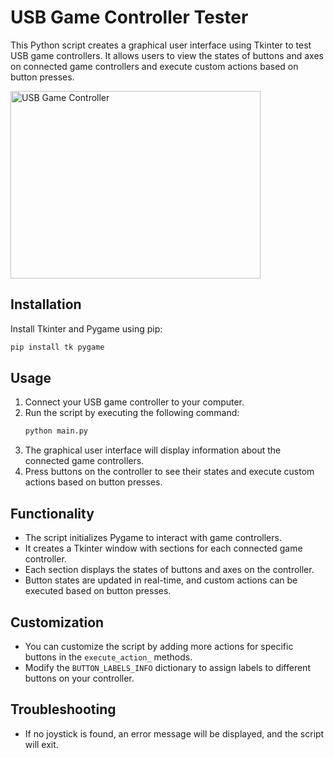 # USB Game Controller Tester

This Python script creates a graphical user interface using Tkinter to test USB game controllers. It allows users to view the states of buttons and axes on connected game controllers and execute custom actions based on button presses.

<img src="https://www.waveshare.com/w/upload/2/23/JetRacer_AI_Kit_Manual_4-3.png" alt="USB Game Controller" width="400" height="300">

## Installation

Install Tkinter and Pygame using pip:

```bash
pip install tk pygame
```

## Usage

1. Connect your USB game controller to your computer.
2. Run the script by executing the following command:
   ```bash
   python main.py
   ```
3. The graphical user interface will display information about the connected game controllers.
4. Press buttons on the controller to see their states and execute custom actions based on button presses.

## Functionality

- The script initializes Pygame to interact with game controllers.
- It creates a Tkinter window with sections for each connected game controller.
- Each section displays the states of buttons and axes on the controller.
- Button states are updated in real-time, and custom actions can be executed based on button presses.

## Customization

- You can customize the script by adding more actions for specific buttons in the `execute_action_` methods.
- Modify the `BUTTON_LABELS_INFO` dictionary to assign labels to different buttons on your controller.

## Troubleshooting

- If no joystick is found, an error message will be displayed, and the script will exit.
